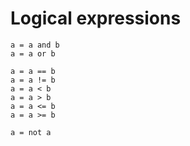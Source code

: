 # Logical expressions

```
a = a and b
a = a or b

a = a == b
a = a != b
a = a < b
a = a > b
a = a <= b
a = a >= b

a = not a
```
